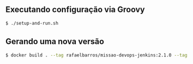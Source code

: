 ## Executando configuração via Groovy

```sh
$ ./setup-and-run.sh
```


## Gerando uma nova versão

```sh
$ docker build . --tag rafaelbarros/missao-devops-jenkins:2.1.0 --tag
```